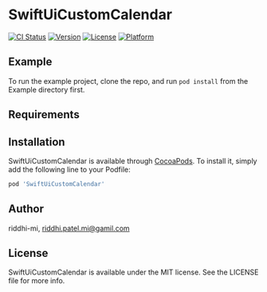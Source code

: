 # SwiftUiCustomCalendar

[![CI Status](https://img.shields.io/travis/riddhi-mi/SwiftUiCustomCalendar.svg?style=flat)](https://travis-ci.org/riddhi-mi/SwiftUiCustomCalendar)
[![Version](https://img.shields.io/cocoapods/v/SwiftUiCustomCalendar.svg?style=flat)](https://cocoapods.org/pods/SwiftUiCustomCalendar)
[![License](https://img.shields.io/cocoapods/l/SwiftUiCustomCalendar.svg?style=flat)](https://cocoapods.org/pods/SwiftUiCustomCalendar)
[![Platform](https://img.shields.io/cocoapods/p/SwiftUiCustomCalendar.svg?style=flat)](https://cocoapods.org/pods/SwiftUiCustomCalendar)

## Example

To run the example project, clone the repo, and run `pod install` from the Example directory first.

## Requirements

## Installation

SwiftUiCustomCalendar is available through [CocoaPods](https://cocoapods.org). To install
it, simply add the following line to your Podfile:

```ruby
pod 'SwiftUiCustomCalendar'
```

## Author

riddhi-mi, riddhi.patel.mi@gamil.com

## License

SwiftUiCustomCalendar is available under the MIT license. See the LICENSE file for more info.
